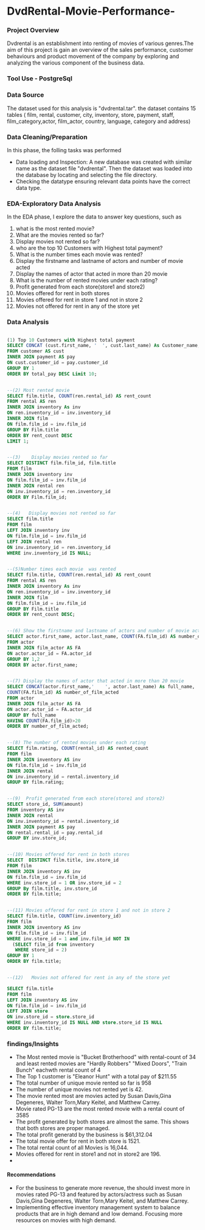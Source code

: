 # DvdRental-Movie-Performance-

### Project Overview
Dvdrental is an establishment into renting of movies of various genres.The aim of this project is gain an overview of the sales performance, customer behaviours and product movement of
the company by exploring and analyzing the various component of the business data. 

### Tool Use - PostgreSql

### Data Source 

The dataset used for this analysis is "dvdrental.tar". the dataset contains 15 tables ( film, rental, customer, city, inventory, store, payment, staff, film_category,actor, film_actor, country,
language, category and address)

### Data Cleaning/Preparation

In this phase, the folling tasks was performed
- Data loading and Inspection: A new database was created with similar name as the dataset file "dvdrental". Then the dataset was loaded into the database by locating and
selecting the file directory.
- Checking the datatype ensuring relevant data points have the correct data type.

### EDA-Exploratory Data Analysis

In the EDA phase, I explore the data to answer key questions, such as
  1. what is the most rented movie?
  2. What are the movies rented so far?
  3. Display movies not rented so far?
  4. who are the top 10 Customers with Highest total payment?
  5. What is the number times each movie  was rented?
  6. Display the firstname and lastname of actors and number of movie acted
  7. Display the names of actor that acted in more than 20 movie
  8. What is the number of rented movies under each rating?
  9. Profit generated from each store(store1 and store2)
  10. Movies offered for rent in both stores
  11. Movies offered for rent in store 1 and not in store 2
  12. Movies not offered for rent in any of the store yet

### Data Analysis

 ```sql

 (1) Top 10 Customers with Highest total payment
SELECT CONCAT (cust.first_name, '  ', cust.last_name) As Customer_name, SUM(pay.amount) AS total_pay
FROM customer AS cust
INNER JOIN payment AS pay 
ON cust.customer_id = pay.customer_id
GROUP BY 1
ORDER BY total_pay DESC Limit 10;


--(2) Most rented movie
SELECT film.title, COUNT(ren.rental_id) AS rent_count
FROM rental AS ren
INNER JOIN inventory As inv
ON ren.inventory_id = inv.inventory_id
INNER JOIN film
ON film.film_id = inv.film_id
GROUP BY Film.title
ORDER BY rent_count DESC
LIMIT 1;


--(3)    Display movies rented so far
SELECT DISTINCT film.film_id, film.title
FROM film
INNER JOIN inventory inv
ON film.film_id = inv.film_id
INNER JOIN rental ren
ON inv.inventory_id = ren.inventory_id
ORDER BY Film.film_id;


--(4)   Display movies not rented so far
SELECT film.title
FROM film
LEFT JOIN inventory inv
ON film.film_id	= inv.film_id
LEFT JOIN rental ren
ON inv.inventory_id = ren.inventory_id
WHERE inv.inventory_id IS NULL;


--(5)Number times each movie  was rented
SELECT film.title, COUNT(ren.rental_id) AS rent_count
FROM rental AS ren
INNER JOIN inventory As inv
ON ren.inventory_id = inv.inventory_id
INNER JOIN film
ON film.film_id = inv.film_id
GROUP BY Film.title
ORDER BY rent_count DESC;


--(6) Show the firstname and lastname of actors and number of movie acted
SELECT actor.first_name, actor.last_name, COUNT(FA.film_id) AS number_of_film_acted
FROM actor
INNER JOIN film_actor AS FA
ON actor.actor_id = FA.actor_id
GROUP BY 1,2
ORDER BY actor.first_name;


--(7) Display the names of actor that acted in more than 20 movie
SELECT CONCAT(actor.first_name,'    ', actor.last_name) As full_name,
COUNT(FA.film_id) AS number_of_film_acted
FROM actor
INNER JOIN film_actor AS FA
ON actor.actor_id = FA.actor_id
GROUP BY full_name
HAVING COUNT(FA.film_id)>20
ORDER BY number_of_film_acted;


--(8) The number of rented movies under each rating
SELECT film.rating, COUNT(rental_id) AS rented_count
FROM film
INNER JOIN inventory AS inv
ON film.film_id = inv.film_id
INNER JOIN rental 
ON inv.inventory_id = rental.inventory_id
GROUP BY film.rating;


--(9)  Profit generated from each store(store1 and store2)
SELECT store_id, SUM(amount)
FROM inventory AS inv
INNER JOIN rental
ON inv.inventory_id = rental.inventory_id
INNER JOIN payment AS pay
ON rental.rental_id = pay.rental_id
GROUP BY inv.store_id;


--(10) Movies offered for rent in both stores
SELECT  DISTINCT film.title, inv.store_id
FROM film 
INNER JOIN inventory AS inv
ON film.film_id = inv.film_id
WHERE inv.store_id = 1 OR inv.store_id = 2
GROUP By film.title, inv.store_id
ORDER BY film.title;


--(11) Movies offered for rent in store 1 and not in store 2
SELECT film.title, COUNT(inv.inventory_id)
FROM film
INNER JOIN inventory AS inv
ON film.film_id = inv.film_id
WHERE inv.store_id = 1 and inv.film_id NOT IN
   (SELECT film_id from inventory
    WHERE store_id = 2)
GROUP BY 1
ORDER BY film.title;


--(12)   Movies not offered for rent in any of the store yet

SELECT film.title
FROM film
LEFT JOIN inventory AS inv
ON film.film_id = inv.film_id
LEFT JOIN store
ON inv.store_id = store.store_id
WHERE inv.inventory_id IS NULL AND store.store_id IS NULL
ORDER BY film.title;

```

 ### findings/Insights
 
 - The Most rented movie is "Bucket Brotherhood" with rental-count of 34 and least rented movies are "Hardly Robbers"
   "Mixed Doors", "Train Bunch" eachwth rental count of 4
 - The Top 1 customer is "Eleanor  Hunt" with a total pay of $211.55
 - The total number of unique movie rented so far is 958
 - The number of unique movies not rented yet is 42.
 - The movie rented most are movies acted by Susan Davis,Gina Degeneres, Walter Torn,Mary Keitel, and Matthew Carrey.
 - Movie rated PG-13 are the most rented movie with a rental count of 3585
 - The profit generated by both stores are almost the same. This shows that both stores are proper managed.
 - The total profit generatd by the business is $61,312.04
 - The total movie offer for rent in both store is 1521.
 - The total rental count of all Movies is 16,044.
 - Movies offered for rent  in store1 and not in store2 are 196.
 - 

#### Recommendations

- For the business to generate more revenue, the should invest more in movies rated PG-13 and featured by actors/actress such as
  Susan Davis,Gina Degeneres, Walter Torn,Mary Keitel, and Matthew Carrey.
- Implementing effective inventory management system to balance products that are in high demand and low demand. Focusing more resources on
  movies with high demand.

